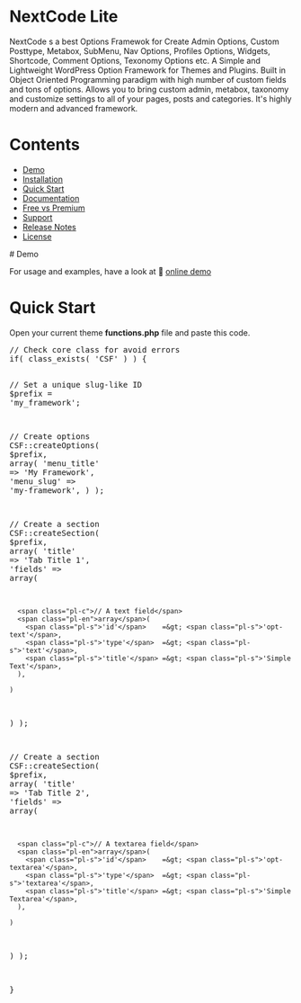 # NextCode Lite
NextCode s a best Options Framewok for Create Admin Options, Custom Posttype, Metabox, SubMenu, Nav Options, Profiles Options, Widgets, Shortcode, Comment Options, Texonomy Options etc. A Simple and Lightweight WordPress Option Framework for Themes and Plugins. Built in Object Oriented Programming paradigm with high number of custom fields and tons of options. Allows you to bring custom admin, metabox, taxonomy and customize settings to all of your pages, posts and categories. It's highly modern and advanced framework.
# Contents
<ul>
  <li><a href="#demo">Demo</a></li>
  <li><a href="#installation">Installation</a></li>
  <li><a href="#quick-start">Quick Start</a></li>
  <li><a href="#documentation">Documentation</a></li>
  <li><a href="#free-vs-premium">Free vs Premium</a></li>
  <li><a href="#support">Support</a></li>
  <li><a href="#release-notes">Release Notes</a></li>
  <li><a href="#license">License</a></li>
</ul>
# Demo
<p>For usage and examples, have a look at <g-emoji class="g-emoji" alias="rocket" fallback-src="https://github.githubassets.com/images/icons/emoji/unicode/1f680.png">🚀</g-emoji> <a href="http://nextcode.themedev.net/wp-login.php?login=demo" rel="nofollow">online demo</a></p>

# Quick Start
<p>Open your current theme <strong>functions.php</strong> file and paste this code.</p>
<div class="highlight highlight-text-html-php"><pre><span class="pl-c">// Check core class for avoid errors</span>
<span class="pl-k">if</span>( <span class="pl-en">class_exists</span>( <span class="pl-s">'CSF'</span> ) ) {

  <span class="pl-c">// Set a unique slug-like ID</span>
  <span class="pl-s1"><span class="pl-c1">$</span>prefix</span> = <span class="pl-s">'my_framework'</span>;

  <span class="pl-c">// Create options</span>
  <span class="pl-c1">CSF</span>::<span class="pl-en">createOptions</span>( <span class="pl-s1"><span class="pl-c1">$</span>prefix</span>, <span class="pl-en">array</span>(
    <span class="pl-s">'menu_title'</span> =&gt; <span class="pl-s">'My Framework'</span>,
    <span class="pl-s">'menu_slug'</span>  =&gt; <span class="pl-s">'my-framework'</span>,
  ) );

  <span class="pl-c">// Create a section</span>
  <span class="pl-c1">CSF</span>::<span class="pl-en">createSection</span>( <span class="pl-s1"><span class="pl-c1">$</span>prefix</span>, <span class="pl-en">array</span>(
    <span class="pl-s">'title'</span>  =&gt; <span class="pl-s">'Tab Title 1'</span>,
    <span class="pl-s">'fields'</span> =&gt; <span class="pl-en">array</span>(

      <span class="pl-c">// A text field</span>
      <span class="pl-en">array</span>(
        <span class="pl-s">'id'</span>    =&gt; <span class="pl-s">'opt-text'</span>,
        <span class="pl-s">'type'</span>  =&gt; <span class="pl-s">'text'</span>,
        <span class="pl-s">'title'</span> =&gt; <span class="pl-s">'Simple Text'</span>,
      ),

    )
  ) );

  <span class="pl-c">// Create a section</span>
  <span class="pl-c1">CSF</span>::<span class="pl-en">createSection</span>( <span class="pl-s1"><span class="pl-c1">$</span>prefix</span>, <span class="pl-en">array</span>(
    <span class="pl-s">'title'</span>  =&gt; <span class="pl-s">'Tab Title 2'</span>,
    <span class="pl-s">'fields'</span> =&gt; <span class="pl-en">array</span>(

      <span class="pl-c">// A textarea field</span>
      <span class="pl-en">array</span>(
        <span class="pl-s">'id'</span>    =&gt; <span class="pl-s">'opt-textarea'</span>,
        <span class="pl-s">'type'</span>  =&gt; <span class="pl-s">'textarea'</span>,
        <span class="pl-s">'title'</span> =&gt; <span class="pl-s">'Simple Textarea'</span>,
      ),

    )
  ) );

}</pre></div>
